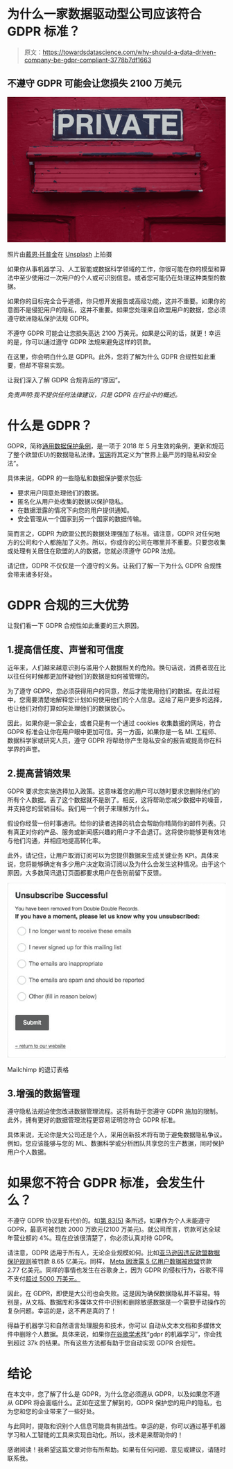 # 为什么一家数据驱动型公司应该符合 GDPR 标准？

> 原文：<https://towardsdatascience.com/why-should-a-data-driven-company-be-gdpr-compliant-3778b7df1663>

## 不遵守 GDPR 可能会让您损失 2100 万美元

![](img/634799c3b0a898067149ccee762daa0a.png)

照片由[戴恩·托普金](https://unsplash.com/@dtopkin1?utm_source=medium&utm_medium=referral)在 [Unsplash](https://unsplash.com?utm_source=medium&utm_medium=referral) 上拍摄

如果你从事机器学习、人工智能或数据科学领域的工作，你很可能在你的模型和算法中至少使用过一次用户的个人或可识别信息。或者您可能仍在处理这种类型的数据。

如果你的目标完全合乎道德，你只想开发报告或高级功能，这并不重要。如果你的意图不是侵犯用户的隐私，这并不重要。如果您处理来自欧盟用户的数据，您必须遵守欧洲隐私保护法规 GDPR。

不遵守 GDPR 可能会让您损失高达 2100 万美元。如果是公司的话，就更！幸运的是，你可以通过遵守 GDPR 法规来避免这样的罚款。

在这里，你会明白什么是 GDPR。此外，您将了解为什么 GDPR 合规性如此重要，但却不容易实现。

让我们深入了解 GDPR 合规背后的“原因”。

*免责声明:我不提供任何法律建议，只是 GDPR 在行业中的概述。*

# 什么是 GDPR？

GDPR，简称[通用数据保护条例](https://en.wikipedia.org/wiki/General_Data_Protection_Regulation)，是一项于 2018 年 5 月生效的条例，更新和规范了整个欧盟(EU)的数据隐私法律。[官网](https://gdpr.eu/what-is-gdpr/)将其定义为“世界上最严厉的隐私和安全法”。

具体来说，GDPR 的一些隐私和数据保护要求包括:

*   要求用户同意处理他们的数据。
*   匿名化从用户处收集的数据以保护隐私。
*   在数据泄露的情况下向您的用户提供通知。
*   安全管理从一个国家到另一个国家的数据传输。

简而言之，GDPR 为欧盟公民的数据处理强加了标准。请注意，GDPR 对任何地方的公司和个人都施加了义务。所以，你或你的公司在哪里并不重要。只要您收集或处理有关居住在欧盟的人的数据，您就必须遵守 GDPR 法规。

请记住，GDPR 不仅仅是一个遵守的义务。让我们了解一下为什么 GDPR 合规性会带来诸多好处。

# GDPR 合规的三大优势

让我们看一下 GDPR 合规性如此重要的三大原因。

## 1.提高信任度、声誉和可信度

近年来，人们越来越意识到与滥用个人数据相关的危险。换句话说，消费者现在比以往任何时候都更加怀疑他们的数据是如何被管理的。

为了遵守 GDPR，您必须获得用户的同意，然后才能使用他们的数据。在此过程中，您需要清楚地解释您计划如何使用他们的个人信息。这给了用户更多的选择，也让他们对你打算如何处理他们的数据放心。

因此，如果你是一家企业，或者只是有一个通过 cookies 收集数据的网站，符合 GDPR 标准会让你在用户眼中更加可信。另一方面，如果你是一名 ML 工程师、数据科学家或研究人员，遵守 GDPR 将帮助你产生隐私安全的报告或提高你在科学界的声誉。

## 2.提高营销效果

GDPR 要求您实施选择加入政策。这意味着您的用户可以随时要求您删除他们的所有个人数据。丢了这个数据就不是剧了。相反，这将帮助您减少数据中的噪音，并支持您的营销目标。我们用一个例子来理解为什么。

假设你经营一份时事通讯。给你的读者选择的机会会帮助你精简你的邮件列表。只有真正对你的产品、服务或新闻感兴趣的用户才不会退订。这将使你能够更有效地与他们沟通，并相应地提高转化率。

此外，请记住，让用户取消订阅可以为您提供数据来生成关键业务 KPI。具体来说，您将能够确定有多少用户决定取消订阅以及为什么会发生这种情况。由于这个原因，大多数简讯退订页面都要求用户在告别前留下反馈。

![](img/c827d7fbd7861d96810207df3a2520b2.png)

Mailchimp 的退订表格

## 3.增强的数据管理

遵守隐私法规迫使您改进数据管理流程。这将有助于您遵守 GDPR 施加的限制。此外，拥有更好的数据管理流程更容易证明您符合 GDPR 标准。

具体来说，无论你是大公司还是个人，采用创新技术将有助于避免数据隐私争议。例如，您应该能够与您的 ML、数据科学或分析团队共享您的生产数据，同时保护用户个人数据。

# 如果您不符合 GDPR 标准，会发生什么？

不遵守 GDPR 协议是有代价的。如[第 83(5)](https://gdpr-info.eu/art-83-gdpr/) 条所述，如果作为个人未能遵守 GDPR，最高可被罚款 2000 万欧元(2100 万美元)。就公司而言，罚款可达全球年营业额的 4%。现在应该很清楚了，你必须认真对待 GDPR。

请注意，GDPR 适用于所有人，无论企业规模如何。比如[亚马逊因违反欧盟数据保护规则](https://www.bloomberg.com/news/articles/2021-10-15/amazon-fights-record-865-million-eu-data-protection-fine)被罚款 8.65 亿美元。同样， [Meta 因泄露 5 亿用户数据被欧盟](https://www.bloomberg.com/news/articles/2022-11-28/meta-fined-277-million-for-data-leak-of-half-a-billion-users)罚款 2.77 亿美元。同样的事情也发生在谷歌身上，因为 GDPR 的侵权行为，谷歌不得不支付[超过 5000 万美元。](https://edpb.europa.eu/news/national-news/2019/cnils-restricted-committee-imposes-financial-penalty-50-million-euros_en)

因此，在 GDPR，即使是大公司也会失败。这是因为确保数据隐私并不容易。特别是，从文档、数据库和多媒体文件中识别和删除敏感数据是一个需要手动操作的复杂问题。幸运的是，这不再是真的了！

得益于机器学习和自然语言处理服务和技术，你可以 [](https://www.private-ai.com/asr/) 自动从文本文档和多媒体文件中删除个人数据。具体来说，如果你[在谷歌学术](https://scholar.google.it/scholar?q=machine+learning+for+gdpr&hl=it&as_sdt=0&as_vis=1&oi=scholart)找“gdpr 的机器学习”，你会找到超过 37k 的结果。所有这些方法都有助于您自动实现 GDPR 合规性。

# 结论

在本文中，您了解了什么是 GDPR，为什么您必须遵从 GDPR，以及如果您不遵从 GDPR 将会面临什么。正如在这里了解到的，GDPR 保护您的用户的隐私，也为您和您的企业带来了一些好处。

与此同时，提取和识别个人信息可能具有挑战性。幸运的是，你可以通过基于机器学习和人工智能的工具来实现自动化。所以，技术是来帮助你的！

感谢阅读！我希望这篇文章对你有所帮助。如果有任何问题、意见或建议，请随时联系我。